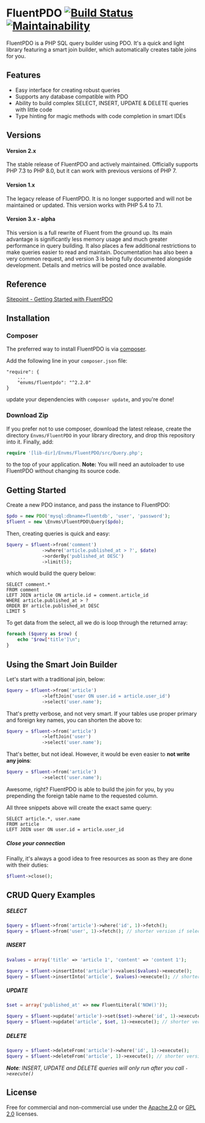 # FluentPDO [![Build Status](https://secure.travis-ci.org/envms/fluentpdo.png?branch=master)](http://travis-ci.org/envms/fluentpdo) [![Maintainability](https://api.codeclimate.com/v1/badges/19210ca91c7055b89705/maintainability)](https://codeclimate.com/github/fpdo/fluentpdo/maintainability)

FluentPDO is a PHP SQL query builder using PDO. It's a quick and light library featuring a smart join builder, which automatically creates table joins for you.

## Features

- Easy interface for creating robust queries
- Supports any database compatible with PDO
- Ability to build complex SELECT, INSERT, UPDATE & DELETE queries with little code
- Type hinting for magic methods with code completion in smart IDEs

## Versions

#### Version 2.x

The stable release of FluentPDO and actively maintained. Officially supports PHP 7.3 to PHP 8.0,
but it can work with previous versions of PHP 7.

#### Version 1.x

The legacy release of FluentPDO. It is no longer supported and will not be maintained or updated.
This version works with PHP 5.4 to 7.1.

#### Version 3.x - alpha

This version is a full rewrite of Fluent from the ground up. Its main advantage is
significantly less memory usage and much greater performance in query building. It also places
a few additional restrictions to make queries easier to read and maintain. Documentation has also
been a very common request, and version 3 is being fully documented alongside development.
Details and metrics will be posted once available.

## Reference

[Sitepoint - Getting Started with FluentPDO](http://www.sitepoint.com/getting-started-fluentpdo/)

## Installation

### Composer

The preferred way to install FluentPDO is via [composer](http://getcomposer.org/).

Add the following line in your `composer.json` file:

	"require": {
		...
		"envms/fluentpdo": "^2.2.0"
	}

update your dependencies with `composer update`, and you're done!

### Download Zip

If you prefer not to use composer, download the latest release, create the directory `Envms/FluentPDO` in your library directory, and drop this repository into it. Finally, add:

```php
require '[lib-dir]/Envms/FluentPDO/src/Query.php';
```

to the top of your application. **Note:** You will need an autoloader to use FluentPDO without changing its source code.

## Getting Started

Create a new PDO instance, and pass the instance to FluentPDO:

```php
$pdo = new PDO('mysql:dbname=fluentdb', 'user', 'password');
$fluent = new \Envms\FluentPDO\Query($pdo);
```

Then, creating queries is quick and easy:

```php
$query = $fluent->from('comment')
             ->where('article.published_at > ?', $date)
             ->orderBy('published_at DESC')
             ->limit(5);
```

which would build the query below:

```mysql
SELECT comment.*
FROM comment
LEFT JOIN article ON article.id = comment.article_id
WHERE article.published_at > ?
ORDER BY article.published_at DESC
LIMIT 5
```

To get data from the select, all we do is loop through the returned array:

```php
foreach ($query as $row) {
    echo "$row['title']\n";
}
```

## Using the Smart Join Builder

Let's start with a traditional join, below:

```php
$query = $fluent->from('article')
             ->leftJoin('user ON user.id = article.user_id')
             ->select('user.name');
```

That's pretty verbose, and not very smart. If your tables use proper primary and foreign key names, you can shorten the above to:

```php
$query = $fluent->from('article')
             ->leftJoin('user')
             ->select('user.name');
```

That's better, but not ideal. However, it would be even easier to **not write any joins**:

```php
$query = $fluent->from('article')
             ->select('user.name');
```

Awesome, right? FluentPDO is able to build the join for you, by you prepending the foreign table name to the requested column.

All three snippets above will create the exact same query:

```mysql
SELECT article.*, user.name 
FROM article 
LEFT JOIN user ON user.id = article.user_id
```

##### Close your connection

Finally, it's always a good idea to free resources as soon as they are done with their duties:
 
 ```php
$fluent->close();
```

## CRUD Query Examples

##### SELECT

```php
$query = $fluent->from('article')->where('id', 1)->fetch();
$query = $fluent->from('user', 1)->fetch(); // shorter version if selecting one row by primary key
```

##### INSERT

```php
$values = array('title' => 'article 1', 'content' => 'content 1');

$query = $fluent->insertInto('article')->values($values)->execute();
$query = $fluent->insertInto('article', $values)->execute(); // shorter version
```

##### UPDATE

```php
$set = array('published_at' => new FluentLiteral('NOW()'));

$query = $fluent->update('article')->set($set)->where('id', 1)->execute();
$query = $fluent->update('article', $set, 1)->execute(); // shorter version if updating one row by primary key
```

##### DELETE

```php
$query = $fluent->deleteFrom('article')->where('id', 1)->execute();
$query = $fluent->deleteFrom('article', 1)->execute(); // shorter version if deleting one row by primary key
```

***Note**: INSERT, UPDATE and DELETE queries will only run after you call `->execute()`*

## License

Free for commercial and non-commercial use under the [Apache 2.0](http://www.apache.org/licenses/LICENSE-2.0.html) or [GPL 2.0](http://www.gnu.org/licenses/gpl-2.0.html) licenses.
